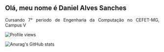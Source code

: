 ## Olá, meu nome é Daniel Alves Sanches
<div align="justify">
  <p>Cursando 7° periodo de Engenharia da Computação no CEFET-MG, Campus V<p>
</div

![Profile views](https://gpvc.arturio.dev/danieldiv)
  
![Anurag's GitHub stats](https://github-readme-stats.vercel.app/api?username=danieldiv&theme=dark&show_icons=true)
